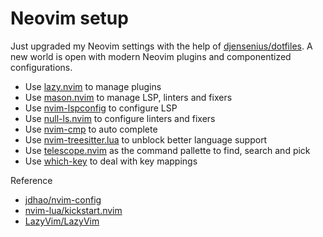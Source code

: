# Neovim setup

Just upgraded my Neovim settings with the help of [djensenius/dotfiles](https://github.com/djensenius/dotfiles).
A new world is open with modern Neovim plugins and componentized configurations. 

* Use [lazy.nvim](https://github.com/folke/lazy.nvim) to manage plugins
* Use [mason.nvim](https://github.com/williamboman/mason.nvim) to manage LSP, linters and fixers
* Use [nvim-lspconfig](https://github.com/neovim/nvim-lspconfig) to configure LSP
* Use [null-ls.nvim](https://github.com/jose-elias-alvarez/null-ls.nvim) to configure linters and fixers
* Use [nvim-cmp](https://github.com/hrsh7th/nvim-cmp) to auto complete
* Use [nvim-treesitter.lua](nvim-treesitter) to unblock better language support
* Use [telescope.nvim](https://github.com/nvim-telescope/telescope.nvim) as the command pallette to find, search and pick
* Use [which-key](https://github.com/folke/which-key.nvim) to deal with key mappings

Reference

* [jdhao/nvim-config](https://github.com/jdhao/nvim-config)
* [nvim-lua/kickstart.nvim](https://github.com/nvim-lua/kickstart.nvim)
* [LazyVim/LazyVim](https://github.com/LazyVim/LazyVim)
